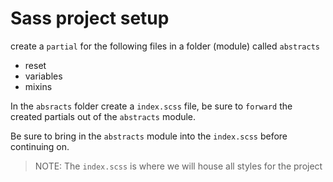 # Sass project setup
create a `partial` for the following files in a folder (module) called `abstracts`

- reset
- variables
- mixins

In the `absracts` folder create a `index.scss` file, be sure to `forward` the created partials out of the `abstracts` module.


Be sure to bring in the `abstracts` module into the `index.scss` before continuing on.

> NOTE: The `index.scss` is where we will house all styles for the project